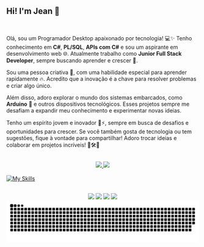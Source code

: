 ## Hi! I'm **Jean** 👋
<br>

Olá, sou um Programador Desktop apaixonado por tecnologia! 💻✨ Tenho conhecimento em **C#**, **PL/SQL**, **APIs com C#** e sou um aspirante em desenvolvimento web 🌐. Atualmente trabalho como **Junior Full Stack Developer**, sempre buscando aprender e crescer 🚀.

Sou uma pessoa criativa 🎨, com uma habilidade especial para aprender rapidamente 🔥. Acredito que a inovação é a chave para resolver problemas e criar algo único.

Além disso, adoro explorar o mundo dos sistemas embarcados, como **Arduino** 🤖 e outros dispositivos tecnológicos. Esses projetos sempre me desafiam a expandir meu conhecimento e experimentar novas ideias.

Tenho um espírito jovem e inovador 🧠⚡, sempre em busca de desafios e oportunidades para crescer. Se você também gosta de tecnologia ou tem sugestões, fique à vontade para compartilhar! Adoro trocar ideias e colaborar em projetos incríveis! 🔧🛠️🤝


##

<!--github stats-->
<div align="center" style="display: inline">
   <a href="https://github.com/JeanCampos1604">
   <div style="display: inline_block">
      <img height="175em" src="https://github-readme-stats.vercel.app/api?username=JeanCampos1604&show_icons=true&include_all_commits=true&count_private=true&theme=github_dark"/>
      <img height="175em" src="https://github-readme-stats.vercel.app/api/top-langs/?username=JeanCampos1604&layout=compact&langs_count=7&theme=github_dark"/>
   </div>
</div>
 
  
<!--Imagem de linguagens-->
<div style="display: inline-block" align="center"><br>
  <a href="https://skillicons.dev">
    <img src="https://skillicons.dev/icons?i=cpp,dotnet,mysql,visualstudio&theme=dark" alt="My Skills">
  </a>
</div>

  ##

<div align="center">
  <!--Redes Sociais-->
  <a href="https://www.linkedin.com/in/jean-campos-4180a21a3" target="_blank"><img src="https://img.shields.io/badge/-LinkedIn-%230077B5?style=for-the-badge&logo=linkedin&logoColor=white" target="_blank"></a> 
  <a href="https://www.instagram.com/jeanf_campos" target="_blank"><img src="https://img.shields.io/badge/-Instagram-%23E4405F?style=for-the-badge&logo=instagram&logoColor=white" target="_blank"></a>
  <a href = "mailto:jeanflaviodecampos1604@gmail.com"><img src="https://img.shields.io/badge/-Gmail-%23333?style=for-the-badge&logo=gmail&logoColor=white" target="_blank"></a>
  <a href= "https://wa.me/5519996311389?text=Ol%C3%A1%2C%20gostei%20do%20seu%20GitHub%2C%20gostaria%20de%20conversar%20mais%20pra%20te%20conhecer!" target="_blank"><img src="https://img.shields.io/badge/WhatsApp-25D366?style=for-the-badge&logo=whatsapp&logoColor=white" target="_blank"></a>

  <!-- Life Snake-->
  <picture>
    <source media="(prefers-color-scheme: dark)" srcset="https://raw.githubusercontent.com/AecioJose/AecioJose/output/github-contribution-grid-snake-dark.svg">
    <source media="(prefers-color-scheme: light)" srcset="https://raw.githubusercontent.com/AecioJose/AecioJose/output/github-contribution-grid-snake.svg">
    <img alt="github contribution grid snake animation" src="https://raw.githubusercontent.com/AecioJose/AecioJose/output/github-contribution-grid-snake.svg">
  </picture>
</div>
